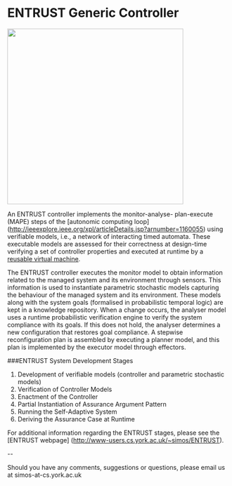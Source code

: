 ENTRUST Generic Controller
=======
<img src="http://www-users.cs.york.ac.uk/~simos/ENTRUST/images/ENTRUST/ENTRUSTcontroller.png" width="400">

An ENTRUST controller implements the monitor-analyse- plan-execute (MAPE) steps of the [autonomic computing loop] (http://ieeexplore.ieee.org/xpl/articleDetails.jsp?arnumber=1160055) using verifiable models, i.e., a network of interacting timed automata. These executable models are assessed for their correctness at design-time verifying a set of controller properties and executed at runtime by a [reusable virtual machine](http://homepage.lnu.se/staff/daweaa/ActivFORMS/ActivFORMS.htm).

The ENTRUST controller executes the monitor model to obtain information related to the managed system and its environment through sensors. This information is used to instantiate parametric stochastic models capturing the behaviour of the managed system and its environment. These models along with the system goals (formalised in probabilistic temporal logic) are kept in a knowledge repository. When a change occurs, the analyser model uses a runtime probabilistic verification engine to verify the system compliance with its goals. If this does not hold, the analyser determines a new configuration that restores goal compliance. A stepwise reconfiguration plan is assembled by executing a planner model, and this plan is implemented by the executor model through effectors.

###ENTRUST System Development Stages
1. Development of verifiable models (controller and parametric stochastic models)
2. Verification of Controller Models 
3. Enactment of the Controller
4. Partial Instantiation of Assurance Argument Pattern
5. Running the Self-Adaptive System
6. Deriving the Assurance Case at Runtime

For additional information regarding the ENTRUST stages, please see the [ENTRUST webpage] (http://www-users.cs.york.ac.uk/~simos/ENTRUST).


--
   
Should you have any comments, suggestions or questions, please email us at simos-at-cs.york.ac.uk
